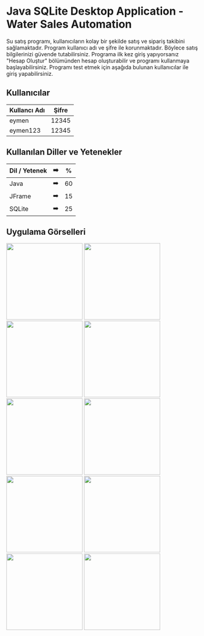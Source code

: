 # Java SQLite Desktop Application - Water Sales Automation

Su satış programı, kullanıcıların kolay bir şekilde satış ve sipariş takibini sağlamaktadır. Program kullanıcı adı ve şifre ile korunmaktadır. Böylece satış bilgilerinizi güvende tutabilirsiniz. Programa ilk kez giriş yapıyorsanız "Hesap Oluştur" bölümünden hesap oluşturabilir ve programı kullanmaya başlayabilirsiniz. Programı test etmek için aşağıda bulunan kullanıcılar ile giriş yapabilirsiniz.

## Kullanıcılar

| Kullancı Adı  | Şifre |
| ------------- |:-------------:|
| eymen      | 12345     |
| eymen123   | 12345     |

## Kullanılan Diller ve Yetenekler

| Dil / Yetenek | :arrow_right: | % |
| ------------- |:-------------:|:-------------:|
| Java | :arrow_right: | 60 |
| JFrame | :arrow_right: | 15 |
| SQLite | :arrow_right: | 25 |

## Uygulama Görselleri

<p>
  
<a href="https://github.com/eymeneruyar/Java-SQLite-Desktop-Application-Water-Sales-Automation/blob/main/Project%20Images/1.Giri%C5%9F%20Yap.JPG" target="_blank">
<img src="https://github.com/eymeneruyar/Java-SQLite-Desktop-Application-Water-Sales-Automation/blob/main/Project%20Images/1.Giri%C5%9F%20Yap.JPG" width="200" style="max-width:100%;"></a>

<a href="https://github.com/eymeneruyar/Java-SQLite-Desktop-Application-Water-Sales-Automation/blob/main/Project%20Images/2.Hesap%20Olu%C5%9Ftur.JPG" target="_blank">
<img src="https://github.com/eymeneruyar/Java-SQLite-Desktop-Application-Water-Sales-Automation/blob/main/Project%20Images/2.Hesap%20Olu%C5%9Ftur.JPG" width="200" style="max-width:100%;"></a>

<a href="https://github.com/eymeneruyar/Java-SQLite-Desktop-Application-Water-Sales-Automation/blob/main/Project%20Images/3.Ana%20Sayfa.JPG" target="_blank">
<img src="https://github.com/eymeneruyar/Java-SQLite-Desktop-Application-Water-Sales-Automation/blob/main/Project%20Images/3.Ana%20Sayfa.JPG" width="200" style="max-width:100%;"></a>
  
<a href="https://github.com/eymeneruyar/Java-SQLite-Desktop-Application-Water-Sales-Automation/blob/main/Project%20Images/4.M%C3%BC%C5%9Fteri%20Ekle.JPG" target="_blank">
<img src="https://github.com/eymeneruyar/Java-SQLite-Desktop-Application-Water-Sales-Automation/blob/main/Project%20Images/4.M%C3%BC%C5%9Fteri%20Ekle.JPG" width="200" style="max-width:100%;"></a>
 
<a href="https://github.com/eymeneruyar/Java-SQLite-Desktop-Application-Water-Sales-Automation/blob/main/Project%20Images/5.D%C3%BCzenle.JPG" target="_blank">
<img src="https://github.com/eymeneruyar/Java-SQLite-Desktop-Application-Water-Sales-Automation/blob/main/Project%20Images/5.D%C3%BCzenle.JPG" width="200" style="max-width:100%;"></a>
  
<a href="https://github.com/eymeneruyar/Java-SQLite-Desktop-Application-Water-Sales-Automation/blob/main/Project%20Images/6.M%C3%BC%C5%9Fteri%20Sil.JPG" target="_blank">
<img src="https://github.com/eymeneruyar/Java-SQLite-Desktop-Application-Water-Sales-Automation/blob/main/Project%20Images/6.M%C3%BC%C5%9Fteri%20Sil.JPG" width="200" style="max-width:100%;"></a>
  
<a href="https://github.com/eymeneruyar/Java-SQLite-Desktop-Application-Water-Sales-Automation/blob/main/Project%20Images/7.Yeni%20Sipari%C5%9F.JPG" target="_blank">
<img src="https://github.com/eymeneruyar/Java-SQLite-Desktop-Application-Water-Sales-Automation/blob/main/Project%20Images/7.Yeni%20Sipari%C5%9F.JPG" width="200" style="max-width:100%;"></a>
  
<a href="https://github.com/eymeneruyar/Java-SQLite-Desktop-Application-Water-Sales-Automation/blob/main/Project%20Images/8.Spiari%C5%9F%20Durumu.JPG" target="_blank">
<img src="https://github.com/eymeneruyar/Java-SQLite-Desktop-Application-Water-Sales-Automation/blob/main/Project%20Images/8.Spiari%C5%9F%20Durumu.JPG" width="200" style="max-width:100%;"></a>
  
<a href="https://github.com/eymeneruyar/Java-SQLite-Desktop-Application-Water-Sales-Automation/blob/main/Project%20Images/9.Sipari%C5%9F%20Durumu%202.JPG" target="_blank">
<img src="https://github.com/eymeneruyar/Java-SQLite-Desktop-Application-Water-Sales-Automation/blob/main/Project%20Images/9.Sipari%C5%9F%20Durumu%202.JPG" width="200" style="max-width:100%;"></a>
  
<a href="https://github.com/eymeneruyar/Java-SQLite-Desktop-Application-Water-Sales-Automation/blob/main/Project%20Images/10.%C5%9Eifre%20De%C4%9Fi%C5%9Ftir.JPG" target="_blank">
<img src="https://github.com/eymeneruyar/Java-SQLite-Desktop-Application-Water-Sales-Automation/blob/main/Project%20Images/10.%C5%9Eifre%20De%C4%9Fi%C5%9Ftir.JPG" width="200" style="max-width:100%;"></a>
  
</p>
